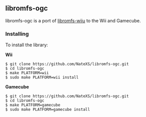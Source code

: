 ## libromfs-ogc


libromfs-ogc is a port of [libromfs-wiiu](https://github.com/yawut/libromfs-wiiu) to the Wii and Gamecube.

### Installing

To install the library:

**Wii**

    $ git clone https://github.com/NateXS/libromfs-ogc.git
    $ cd libromfs-ogc
    $ make PLATFORM=wii
    $ sudo make PLATFORM=wii install

**Gamecube**

    $ git clone https://github.com/NateXS/libromfs-ogc.git
    $ cd libromfs-ogc
    $ make PLATFORM=gamecube
    $ sudo make PLATFORM=gamecube install



